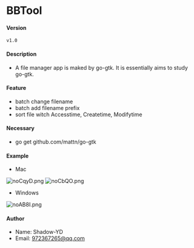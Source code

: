 # BBTool

#### Version
    v1.0

#### Description
* A file manager app is maked by go-gtk. It is essentially aims to study go-gtk. 
   
#### Feature
* batch change filename
* batch add filename prefix
* sort file witch Accesstime, Createtime, Modifytime

#### Necessary
* go get github.com/mattn/go-gtk

#### Example

* Mac 

![noCqyD.png](https://s2.ax1x.com/2019/09/17/noCqyD.png)
![noCbQO.png](https://s2.ax1x.com/2019/09/17/noCbQO.png)
    
* Windows

![noAB8I.png](https://s2.ax1x.com/2019/09/17/noAB8I.png)
    
#### Author
* Name: Shadow-YD
* Email: 972367265@qq.com

